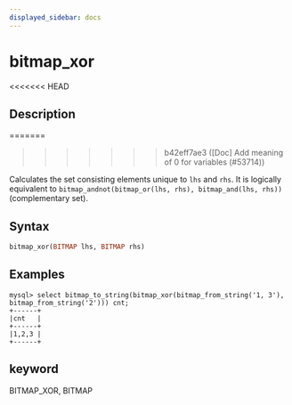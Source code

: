 ```yaml
---
displayed_sidebar: docs
---
```


# bitmap_xor

<<<<<<< HEAD
## Description
=======

>>>>>>> b42eff7ae3 ([Doc] Add meaning of 0 for variables (#53714))

Calculates the set consisting elements unique to `lhs` and `rhs`. It is logically equivalent to `bitmap_andnot(bitmap_or(lhs, rhs), bitmap_and(lhs, rhs))` (complementary set).

## Syntax

```Haskell
bitmap_xor(BITMAP lhs, BITMAP rhs)
```

## Examples

```plain text
mysql> select bitmap_to_string(bitmap_xor(bitmap_from_string('1, 3'), bitmap_from_string('2'))) cnt;
+------+
|cnt   |
+------+
|1,2,3 |
+------+
```

## keyword

BITMAP_XOR,  BITMAP
